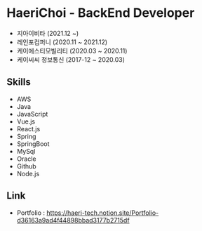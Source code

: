 # HaeriChoi - BackEnd Developer
- 지아이비타 (2021.12 ~)
- 레인포컴퍼니 (2020.11 ~ 2021.12)
- 케이에스티모빌리티 (2020.03 ~ 2020.11)
- 케이씨씨 정보통신 (2017-12 ~ 2020.03)

## Skills
- AWS 
- Java
- JavaScript
- Vue.js
- React.js
- Spring
- SpringBoot
- MySql
- Oracle
- Github
- Node.js

## Link
- Portfolio : https://haeri-tech.notion.site/Portfolio-d36163a9ad4f44898bbad3177b2715df
